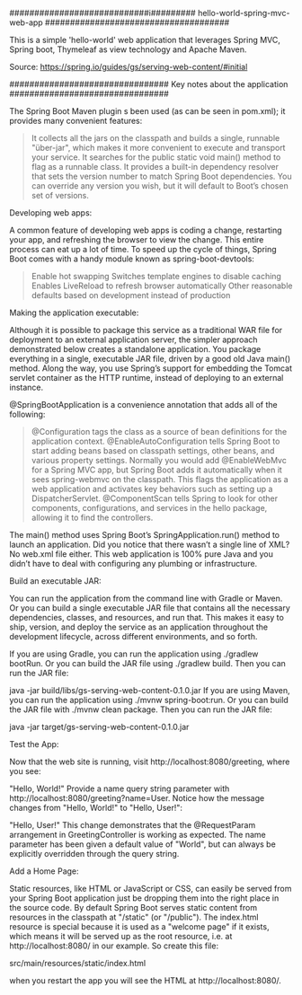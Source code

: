 ############################i#########
 hello-world-spring-mvc-web-app
#####################################

This is a simple 'hello-world' web application that leverages Spring MVC, Spring boot, Thymeleaf as view technology and Apache Maven.

Source: https://spring.io/guides/gs/serving-web-content/#initial

################################
Key notes about the application
################################

The Spring Boot Maven plugin s been used (as can be seen in pom.xml); it provides many convenient features:

> It collects all the jars on the classpath and builds a single, runnable "über-jar", which makes it more convenient to execute and transport your service.
> It searches for the public static void main() method to flag as a runnable class.
> It provides a built-in dependency resolver that sets the version number to match Spring Boot dependencies. You can override any version you wish, but it will default to Boot’s chosen set of versions.

Developing web apps:

A common feature of developing web apps is coding a change, restarting your app, and refreshing the browser to view the change. This entire process can eat up a lot of time. To speed up the cycle of things, Spring Boot comes with a handy module known as spring-boot-devtools:

> Enable hot swapping
> Switches template engines to disable caching
> Enables LiveReload to refresh browser automatically
> Other reasonable defaults based on development instead of production

Making the application executable:

Although it is possible to package this service as a traditional WAR file for deployment to an external application server, the simpler approach demonstrated below creates a standalone application. You package everything in a single, executable JAR file, driven by a good old Java main() method. Along the way, you use Spring’s support for embedding the Tomcat servlet container as the HTTP runtime, instead of deploying to an external instance.

@SpringBootApplication is a convenience annotation that adds all of the following:

> @Configuration tags the class as a source of bean definitions for the application context.
> @EnableAutoConfiguration tells Spring Boot to start adding beans based on classpath settings, other beans, and various property settings.
> Normally you would add @EnableWebMvc for a Spring MVC app, but Spring Boot adds it automatically when it sees spring-webmvc on the classpath. This flags the application as a web application and activates key behaviors such as setting up a DispatcherServlet.
> @ComponentScan tells Spring to look for other components, configurations, and services in the hello package, allowing it to find the controllers.

The main() method uses Spring Boot’s SpringApplication.run() method to launch an application. Did you notice that there wasn’t a single line of XML? No web.xml file either. This web application is 100% pure Java and you didn’t have to deal with configuring any plumbing or infrastructure.

Build an executable JAR:

You can run the application from the command line with Gradle or Maven. Or you can build a single executable JAR file that contains all the necessary dependencies, classes, and resources, and run that. This makes it easy to ship, version, and deploy the service as an application throughout the development lifecycle, across different environments, and so forth.

If you are using Gradle, you can run the application using ./gradlew bootRun. Or you can build the JAR file using ./gradlew build. Then you can run the JAR file:

java -jar build/libs/gs-serving-web-content-0.1.0.jar
If you are using Maven, you can run the application using ./mvnw spring-boot:run. Or you can build the JAR file with ./mvnw clean package. Then you can run the JAR file:

java -jar target/gs-serving-web-content-0.1.0.jar


Test the App:

Now that the web site is running, visit http://localhost:8080/greeting, where you see:

"Hello, World!"
Provide a name query string parameter with http://localhost:8080/greeting?name=User. Notice how the message changes from "Hello, World!" to "Hello, User!":

"Hello, User!"
This change demonstrates that the @RequestParam arrangement in GreetingController is working as expected. The name parameter has been given a default value of "World", but can always be explicitly overridden through the query string.

Add a Home Page:

Static resources, like HTML or JavaScript or CSS, can easily be served from your Spring Boot application just be dropping them into the right place in the source code. By default Spring Boot serves static content from resources in the classpath at "/static" (or "/public"). The index.html resource is special because it is used as a "welcome page" if it exists, which means it will be served up as the root resource, i.e. at http://localhost:8080/ in our example. So create this file:

src/main/resources/static/index.html

when you restart the app you will see the HTML at http://localhost:8080/.
